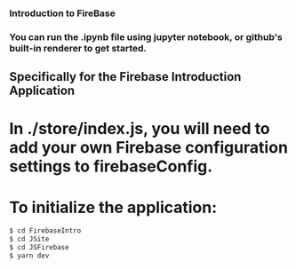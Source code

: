 ### Introduction to FireBase
### You can run the .ipynb file using jupyter notebook, or github's built-in renderer to get started.

## Specifically for the Firebase Introduction Application
# In ./store/index.js, you will need to add your own Firebase configuration settings to firebaseConfig.
# To initialize the application:

```bash
$ cd FirebaseIntro
$ cd JSite
$ cd JSFirebase
$ yarn dev
```
